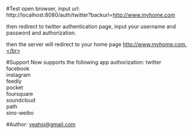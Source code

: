 #Test
open browser, input url: </br>
http://localhost:8080/auth/twitter?backurl=http://www.myhome.com</br>

then redirect to twitter authentication page, input your username and password and authorization.</br>

then the server will redirect to your home page http://www.myhome.com.</br>
 
#Support
Now supports the following app authorization:
twitter</br>
facebook</br>
instagram</br>
feedly</br>
pocket</br>
foursquare</br>
soundcloud</br>
path</br>
sino-weibo</br>

#Author:
yeahsj@gmail.com

